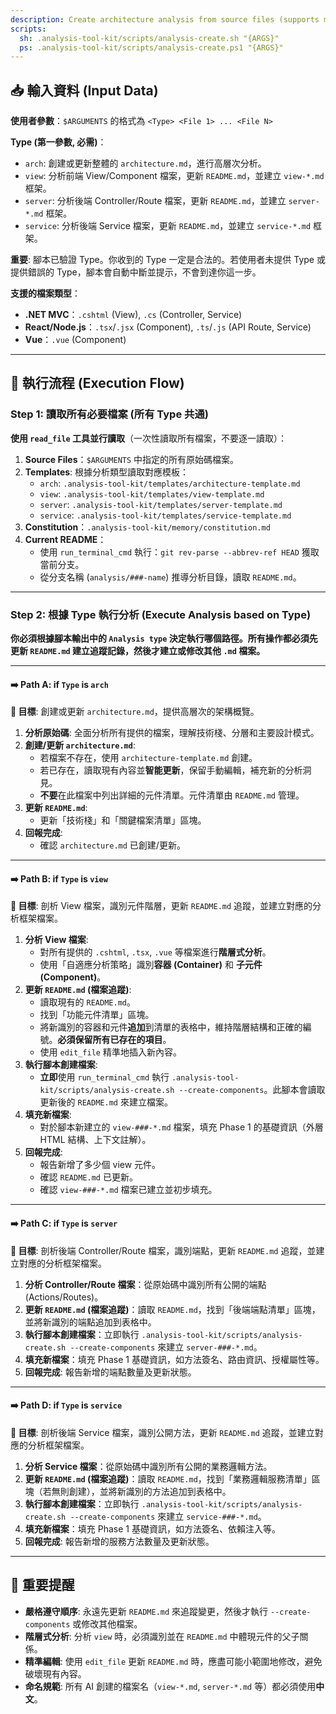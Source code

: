 ```yaml
---
description: Create architecture analysis from source files (supports multiple tech stacks and incremental updates)
scripts:
  sh: .analysis-tool-kit/scripts/analysis-create.sh "{ARGS}"
  ps: .analysis-tool-kit/scripts/analysis-create.ps1 "{ARGS}"
---
```


## 📥 輸入資料 (Input Data)

**使用者參數**：`$ARGUMENTS` 的格式為 `<Type> <File 1> ... <File N>`

**Type (第一參數, 必需)**：
- `arch`: 創建或更新整體的 `architecture.md`，進行高層次分析。
- `view`: 分析前端 View/Component 檔案，更新 `README.md`，並建立 `view-*.md` 框架。
- `server`: 分析後端 Controller/Route 檔案，更新 `README.md`，並建立 `server-*.md` 框架。
- `service`: 分析後端 Service 檔案，更新 `README.md`，並建立 `service-*.md` 框架。

**重要**: 腳本已驗證 Type。你收到的 Type 一定是合法的。若使用者未提供 Type 或提供錯誤的 Type，腳本會自動中斷並提示，不會到達你這一步。

**支援的檔案類型**：
- **.NET MVC**：`.cshtml` (View), `.cs` (Controller, Service)
- **React/Node.js**：`.tsx`/`.jsx` (Component), `.ts`/`.js` (API Route, Service)
- **Vue**：`.vue` (Component)

---

## 🔄 執行流程 (Execution Flow)

### Step 1: 讀取所有必要檔案 (所有 Type 共通)

**使用 `read_file` 工具並行讀取**（一次性讀取所有檔案，不要逐一讀取）：

1.  **Source Files**：`$ARGUMENTS` 中指定的所有原始碼檔案。
2.  **Templates**: 根據分析類型讀取對應模板：
    -   `arch`: `.analysis-tool-kit/templates/architecture-template.md`
    -   `view`: `.analysis-tool-kit/templates/view-template.md`
    -   `server`: `.analysis-tool-kit/templates/server-template.md`
    -   `service`: `.analysis-tool-kit/templates/service-template.md`
3.  **Constitution**：`.analysis-tool-kit/memory/constitution.md`
4.  **Current README**：
    -   使用 `run_terminal_cmd` 執行：`git rev-parse --abbrev-ref HEAD` 獲取當前分支。
    -   從分支名稱 (`analysis/###-name`) 推導分析目錄，讀取 `README.md`。

---

### Step 2: 根據 Type 執行分析 (Execute Analysis based on Type)

**你必須根據腳本輸出中的 `Analysis type` 決定執行哪個路徑。所有操作都必須先更新 `README.md` 建立追蹤記錄，然後才建立或修改其他 `.md` 檔案。**

---

#### ➡️ Path A: if `Type` is `arch`

**🎯 目標**: 創建或更新 `architecture.md`，提供高層次的架構概覽。

1.  **分析原始碼**: 全面分析所有提供的檔案，理解技術棧、分層和主要設計模式。
2.  **創建/更新 `architecture.md`**:
    -   若檔案不存在，使用 `architecture-template.md` 創建。
    -   若已存在，讀取現有內容並**智能更新**，保留手動編輯，補充新的分析洞見。
    -   **不要**在此檔案中列出詳細的元件清單。元件清單由 `README.md` 管理。
3.  **更新 `README.md`**:
    -   更新「技術棧」和「關鍵檔案清單」區塊。
4.  **回報完成**:
    -   確認 `architecture.md` 已創建/更新。

---

#### ➡️ Path B: if `Type` is `view`

**🎯 目標**: 剖析 View 檔案，識別元件階層，更新 `README.md` 追蹤，並建立對應的分析框架檔案。

1.  **分析 View 檔案**:
    -   對所有提供的 `.cshtml`, `.tsx`, `.vue` 等檔案進行**階層式分析**。
    -   使用「自適應分析策略」識別**容器 (Container)** 和 **子元件 (Component)**。
2.  **更新 `README.md` (檔案追蹤)**:
    -   讀取現有的 `README.md`。
    -   找到「功能元件清單」區塊。
    -   將新識別的容器和元件**追加**到清單的表格中，維持階層結構和正確的編號。**必須保留所有已存在的項目**。
    -   使用 `edit_file` 精準地插入新內容。
3.  **執行腳本創建檔案**:
    -   **立即**使用 `run_terminal_cmd` 執行 `.analysis-tool-kit/scripts/analysis-create.sh --create-components`。此腳本會讀取更新後的 `README.md` 來建立檔案。
4.  **填充新檔案**:
    -   對於腳本新建立的 `view-###-*.md` 檔案，填充 Phase 1 的基礎資訊（外層 HTML 結構、上下文註解）。
5.  **回報完成**:
    -   報告新增了多少個 view 元件。
    -   確認 `README.md` 已更新。
    -   確認 `view-###-*.md` 檔案已建立並初步填充。

---

#### ➡️ Path C: if `Type` is `server`

**🎯 目標**: 剖析後端 Controller/Route 檔案，識別端點，更新 `README.md` 追蹤，並建立對應的分析框架檔案。

1.  **分析 Controller/Route 檔案**：從原始碼中識別所有公開的端點 (Actions/Routes)。
2.  **更新 `README.md` (檔案追蹤)**：讀取 `README.md`，找到「後端端點清單」區塊，並將新識別的端點追加到表格中。
3.  **執行腳本創建檔案**：立即執行 `.analysis-tool-kit/scripts/analysis-create.sh --create-components` 來建立 `server-###-*.md`。
4.  **填充新檔案**：填充 Phase 1 基礎資訊，如方法簽名、路由資訊、授權屬性等。
5.  **回報完成**: 報告新增的端點數量及更新狀態。

---

#### ➡️ Path D: if `Type` is `service`

**🎯 目標**: 剖析後端 Service 檔案，識別公開方法，更新 `README.md` 追蹤，並建立對應的分析框架檔案。

1.  **分析 Service 檔案**：從原始碼中識別所有公開的業務邏輯方法。
2.  **更新 `README.md` (檔案追蹤)**：讀取 `README.md`，找到「業務邏輯服務清單」區塊（若無則創建），並將新識別的方法追加到表格中。
3.  **執行腳本創建檔案**：立即執行 `.analysis-tool-kit/scripts/analysis-create.sh --create-components` 來建立 `service-###-*.md`。
4.  **填充新檔案**：填充 Phase 1 基礎資訊，如方法簽名、依賴注入等。
5.  **回報完成**: 報告新增的服務方法數量及更新狀態。

---

## 📝 重要提醒

- **嚴格遵守順序**: 永遠先更新 `README.md` 來追蹤變更，然後才執行 `--create-components` 或修改其他檔案。
- **階層式分析**: 分析 `view` 時，必須識別並在 `README.md` 中體現元件的父子關係。
- **精準編輯**: 使用 `edit_file` 更新 `README.md` 時，應盡可能小範圍地修改，避免破壞現有內容。
- **命名規範**: 所有 AI 創建的檔案名（`view-*.md`, `server-*.md` 等）都必須使用**中文**。

